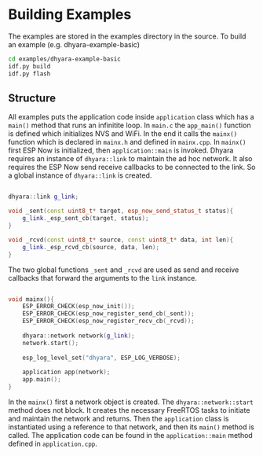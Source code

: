 Building Examples
==================

The examples are stored in the examples directory in the source.
To build an example (e.g. dhyara-example-basic)
```bash
cd examples/dhyara-example-basic
idf.py build
idf.py flash 
```

Structure 
----------

All examples puts the application code inside `application` class which has a `main()` method that runs an infinitite loop.
In `main.c` the `app_main()` function is defined which initializes NVS and WiFi. 
In the end it calls the `mainx()` function which is declared in `mainx.h` and defined in `mainx.cpp`.
In `mainx()` first ESP Now is initialized, then `application::main` is invoked.
Dhyara requires an instance of `dhyara::link` to maintain the ad hoc network.
It also requires the ESP Now send receive callbacks to be connected to the link.
So a global instance of `dhyara::link` is created.

```cpp

dhyara::link g_link;

void _sent(const uint8_t* target, esp_now_send_status_t status){
    g_link._esp_sent_cb(target, status);
}

void _rcvd(const uint8_t* source, const uint8_t* data, int len){
    g_link._esp_rcvd_cb(source, data, len);
}

```
The two global functions `_sent` and `_rcvd` are used as send and receive callbacks that forward the arguments to the `link` instance. 

```cpp

void mainx(){
    ESP_ERROR_CHECK(esp_now_init());
    ESP_ERROR_CHECK(esp_now_register_send_cb(_sent));
    ESP_ERROR_CHECK(esp_now_register_recv_cb(_rcvd));
    
    dhyara::network network(g_link);
    network.start();
    
    esp_log_level_set("dhyara", ESP_LOG_VERBOSE);
    
    application app(network);
    app.main();
} 
```
In the `mainx()` first a network object is created.
The `dhyara::network::start` method does not block. 
It creates the necessary FreeRTOS tasks to initiate and maintain the network and returns.
Then the `application` class is instantiated using a reference to that network, and then its `main()` method is called.
The application code can be found in the `application::main` method defined in `application.cpp`.
